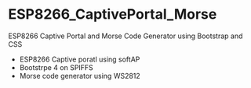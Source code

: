 # ESP8266_CaptivePortal_Morse
ESP8266 Captive Portal and Morse Code Generator using Bootstrap and CSS

- ESP8266 Captive poratl using softAP
- Bootstrpe 4 on SPIFFS
- Morse code generator using WS2812
